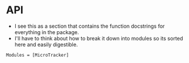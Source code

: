 # API

* I see this as a section that contains the function docstrings for everything in the package.
* I'll have to think about how to break it down into modules so its sorted here and easily digestible.

```@autodocs
Modules = [MicroTracker]
```

